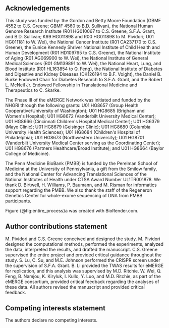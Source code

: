 ## Acknowledgements

This study was funded by: the Gordon and Betty Moore Foundation (GBMF 4552 to C.S.
Greene; GBMF 4560 to B.D.
Sullivan), the National Human Genome Research Institute (R01 HG010067 to C.S.
Greene, S.F.A.
Grant, and B.D.
Sullivan; K99 HG011898 and R00 HG011898 to M.
Pividori; U01 HG011181 to W.
Wei), the National Cancer Institute (R01 CA237170 to C.S.
Greene), the Eunice Kennedy Shriver National Institute of Child Health and Human Development (R01 HD109765 to C.S.
Greene), the National Institute of Aging (R01 AG069900 to W.
Wei), the National Institute of General Medical Sciences (R01 GM139891 to W.
Wei), the National Heart, Lung, and Blood Institute (R01 HL163854 to Q.
Feng), the National Institute of Diabetes and Digestive and Kidney Diseases (DK126194 to B.F.
Voight), the Daniel B.
Burke Endowed Chair for Diabetes Research to S.F.A.
Grant, and the Robert L.
McNeil Jr.
Endowed Fellowship in Translational Medicine and Therapeutics to C.
Skarke.

The Phase III of the eMERGE Network was initiated and funded by the NHGRI through the following grants: U01 HG8657 (Group Health Cooperative/University of Washington); U01 HG8685 (Brigham and Women's Hospital); U01 HG8672 (Vanderbilt University Medical Center); U01 HG8666 (Cincinnati Children's Hospital Medical Center); U01 HG6379 (Mayo Clinic); U01 HG8679 (Geisinger Clinic); U01 HG8680 (Columbia University Health Sciences); U01 HG8684 (Children's Hospital of Philadelphia); U01 HG8673 (Northwestern University); U01 HG8701 (Vanderbilt University Medical Center serving as the Coordinating Center); U01 HG8676 (Partners Healthcare/Broad Institute); and U01 HG8664 (Baylor College of Medicine).

The Penn Medicine BioBank (PMBB) is funded by the Perelman School of Medicine at the University of Pennsylvania, a gift from the Smilow family, and the National Center for Advancing Translational Sciences of the National Institutes of Health under CTSA Award Number UL1TR001878.
We thank D.
Birtwell, H.
Williams, P.
Baumann, and M.
Risman for informatics support regarding the PMBB.
We also thank the staff of the Regeneron Genetics Center for whole-exome sequencing of DNA from PMBB participants.

Figure {@fig:entire_process}a was created with BioRender.com.


## Author contributions statement

M.
Pividori and C.S.
Greene conceived and designed the study.
M.
Pividori designed the computational methods, performed the experiments, analyzed the data, interpreted the results, and drafted the manuscript.
C.S.
Greene supervised the entire project and provided critical guidance throughout the study.
S.
Lu, C.
Su, and M.E.
Johnson performed the CRISPR screen under the supervision of S.F.A.
Grant.
B.
Li provided the TWAS results for eMERGE for replication, and this analysis was supervised by M.D.
Ritchie.
W.
Wei, Q.
Feng, B.
Namjou, K.
Kiryluk, I.
Kullo, Y.
Luo, and M.D.
Ritchie, as part of the eMERGE consortium, provided critical feedback regarding the analyses of these data.
All authors revised the manuscript and provided critical feedback.

## Competing interests statement

The authors declare no competing interests.
